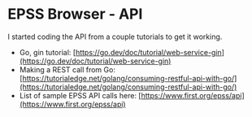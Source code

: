 # EPSS Browser - API

I started coding the API from a couple tutorials to get it working.

- Go, gin tutorial: [https://go.dev/doc/tutorial/web-service-gin](https://go.dev/doc/tutorial/web-service-gin)
- Making a REST call from Go: [https://tutorialedge.net/golang/consuming-restful-api-with-go/](https://tutorialedge.net/golang/consuming-restful-api-with-go/)
- List of sample EPSS API calls here: [https://www.first.org/epss/api](https://www.first.org/epss/api)